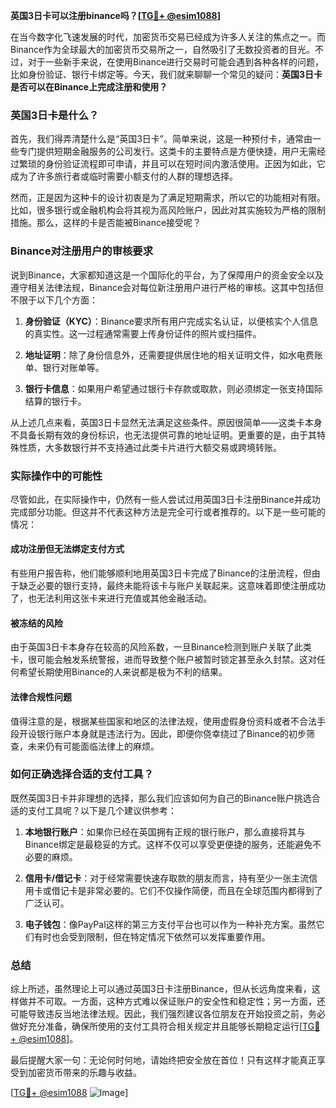 **英国3日卡可以注册binance吗？[[TG💪+ @esim1088](https://t.me/s/esim1088)]**

在当今数字化飞速发展的时代，加密货币交易已经成为许多人关注的焦点之一。而Binance作为全球最大的加密货币交易所之一，自然吸引了无数投资者的目光。不过，对于一些新手来说，在使用Binance进行交易时可能会遇到各种各样的问题，比如身份验证、银行卡绑定等。今天，我们就来聊聊一个常见的疑问：**英国3日卡是否可以在Binance上完成注册和使用？**

### 英国3日卡是什么？

首先，我们得弄清楚什么是“英国3日卡”。简单来说，这是一种预付卡，通常由一些专门提供短期金融服务的公司发行。这类卡的主要特点是方便快捷，用户无需经过繁琐的身份验证流程即可申请，并且可以在短时间内激活使用。正因为如此，它成为了许多旅行者或临时需要小额支付的人群的理想选择。

然而，正是因为这种卡的设计初衷是为了满足短期需求，所以它的功能相对有限。比如，很多银行或金融机构会将其视为高风险账户，因此对其实施较为严格的限制措施。那么，这样的卡是否能被Binance接受呢？

### Binance对注册用户的审核要求

说到Binance，大家都知道这是一个国际化的平台，为了保障用户的资金安全以及遵守相关法律法规，Binance会对每位新注册用户进行严格的审核。这其中包括但不限于以下几个方面：

1. **身份验证（KYC）**：Binance要求所有用户完成实名认证，以便核实个人信息的真实性。这一过程通常需要上传身份证件的照片或扫描件。
   
2. **地址证明**：除了身份信息外，还需要提供居住地的相关证明文件，如水电费账单、银行对账单等。

3. **银行卡信息**：如果用户希望通过银行卡存款或取款，则必须绑定一张支持国际结算的银行卡。

从上述几点来看，英国3日卡显然无法满足这些条件。原因很简单——这类卡本身不具备长期有效的身份标识，也无法提供可靠的地址证明。更重要的是，由于其特殊性质，大多数银行并不支持通过此类卡片进行大额交易或跨境转账。

### 实际操作中的可能性

尽管如此，在实际操作中，仍然有一些人尝试过用英国3日卡注册Binance并成功完成部分功能。但这并不代表这种方法是完全可行或者推荐的。以下是一些可能的情况：

#### 成功注册但无法绑定支付方式
有些用户报告称，他们能够顺利地用英国3日卡完成了Binance的注册流程，但由于缺乏必要的银行支持，最终未能将该卡与账户关联起来。这意味着即使注册成功了，也无法利用这张卡来进行充值或其他金融活动。

#### 被冻结的风险
由于英国3日卡本身存在较高的风险系数，一旦Binance检测到账户关联了此类卡，很可能会触发系统警报，进而导致整个账户被暂时锁定甚至永久封禁。这对任何希望长期使用Binance的人来说都是极为不利的结果。

#### 法律合规性问题
值得注意的是，根据某些国家和地区的法律法规，使用虚假身份资料或者不合法手段开设银行账户本身就是违法行为。因此，即便你侥幸绕过了Binance的初步筛查，未来仍有可能面临法律上的麻烦。

### 如何正确选择合适的支付工具？

既然英国3日卡并非理想的选择，那么我们应该如何为自己的Binance账户挑选合适的支付工具呢？以下是几个建议供参考：

1. **本地银行账户**：如果你已经在英国拥有正规的银行账户，那么直接将其与Binance绑定是最稳妥的方式。这样不仅可以享受更便捷的服务，还能避免不必要的麻烦。

2. **信用卡/借记卡**：对于经常需要快速存取款的朋友而言，持有至少一张主流信用卡或借记卡是非常必要的。它们不仅操作简便，而且在全球范围内都得到了广泛认可。

3. **电子钱包**：像PayPal这样的第三方支付平台也可以作为一种补充方案。虽然它们有时也会受到限制，但在特定情况下依然可以发挥重要作用。

### 总结

综上所述，虽然理论上可以通过英国3日卡注册Binance，但从长远角度来看，这样做并不可取。一方面，这种方式难以保证账户的安全性和稳定性；另一方面，还可能导致违反当地法律法规。因此，我们强烈建议各位朋友在开始投资之前，务必做好充分准备，确保所使用的支付工具符合相关规定并且能够长期稳定运行[[TG💪+ @esim1088](https://t.me/s/esim1088)]。

最后提醒大家一句：无论何时何地，请始终把安全放在首位！只有这样才能真正享受到加密货币带来的乐趣与收益。

[[TG💪+ @esim1088](https://t.me/s/esim1088) ![Image](https://i.postimg.cc/4NQfJmqS/Snipaste-2025-05-13-00-14-12.png)]